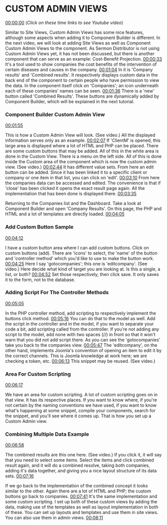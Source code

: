 # CUSTOM ADMIN VIEWS

[00:00:00](https://www.youtube.com/watch?v=gtdQ1lwB9ds&list=PLQRGFI8XZ_wtGvPQZWBfDzzlERLQgpMRE&t=00h00m00s)
(_Click on these time links to see Youtube video_)
 
Similar to Site Views, Custom Admin Views has some nice features, although some aspects when adding it to Component Builder is different. In the next video, we will look at adding Site Views as well as Component Custom Admin Views to the component. As Sermon Distributor is not using Custom Admin Views yet, it has not been discussed, but there is another component that can serve as an example: Cost-Benefit Projection. [00:00:33](https://www.youtube.com/watch?v=gtdQ1lwB9ds&list=PLQRGFI8XZ_wtGvPQZWBfDzzlERLQgpMRE&t=00h00m33s)  It's a tool used to show companies the cost benefits of the intervention of certain diseases and causes in the company. [00:01:04](https://www.youtube.com/watch?v=gtdQ1lwB9ds&list=PLQRGFI8XZ_wtGvPQZWBfDzzlERLQgpMRE&t=00h01m04s) In it is 'Company results' and 'Combined results'. It respectively displays custom data in the back end of the component to certain people who have permission to view the data. In the component itself click on 'Companies'; an icon underneath each of these companies' names can be seen. [00:01:36](https://www.youtube.com/watch?v=gtdQ1lwB9ds&list=PLQRGFI8XZ_wtGvPQZWBfDzzlERLQgpMRE&t=00h01m36s) There is a 'new' button called 'Combined Results'. These buttons are dynamically added by Component Builder, which will be explained in the next tutorial.

### Component Builder Custom Admin View

[00:01:55](https://www.youtube.com/watch?v=gtdQ1lwB9ds&list=PLQRGFI8XZ_wtGvPQZWBfDzzlERLQgpMRE&t=00h01m55s) 

This is how a Custom Admin View will look. (See video.) All the displayed information serves only as an example. [00:02:07](https://www.youtube.com/watch?v=gtdQ1lwB9ds&list=PLQRGFI8XZ_wtGvPQZWBfDzzlERLQgpMRE&t=00h02m07s) If 'ClientM' is opened, this large area is displayed where a lot of HTML and PHP can be placed. There are some custom buttons that may be added. All of this in the white area is done in the Custom View. There is a menu on the left side. All of this is done inside the Custom area of the component which is now the custom admin view. (See video.) [00:02:44](https://www.youtube.com/watch?v=gtdQ1lwB9ds&list=PLQRGFI8XZ_wtGvPQZWBfDzzlERLQgpMRE&t=00h02m44s) It has different value sets. From here an edit button can be added. Since it has been linked it to a specific client or company or one item in that list,  you can click on 'edit'. [00:03:10](https://www.youtube.com/watch?v=gtdQ1lwB9ds&list=PLQRGFI8XZ_wtGvPQZWBfDzzlERLQgpMRE&t=00h03m10s) From here the companies data can be accessed and edited. The convenience is that if 'close' has been clicked it opens the exact result page again. All the implementation that has been done is displayed there. [00:03:35](https://www.youtube.com/watch?v=gtdQ1lwB9ds&list=PLQRGFI8XZ_wtGvPQZWBfDzzlERLQgpMRE&t=00h03m35s)

Returning to the Companies list and the Dashboard. Take a look at Component Builder and open 'Company Results'. On this page, the PHP and HTML and a lot of templates are directly loaded. [00:04:05](https://www.youtube.com/watch?v=gtdQ1lwB9ds&list=PLQRGFI8XZ_wtGvPQZWBfDzzlERLQgpMRE&t=00h04m05s)

### Add Custom Button Sample

[00:04:12](https://www.youtube.com/watch?v=gtdQ1lwB9ds&list=PLQRGFI8XZ_wtGvPQZWBfDzzlERLQgpMRE&t=00h04m12s) 

I have a custom button area where I can add custom buttons. Click on custom buttons (add). There are 'icons' to select, the 'name' of the button and 'controller method' which you'd like to use to make the button work. [00:04:25](https://www.youtube.com/watch?v=gtdQ1lwB9ds&list=PLQRGFI8XZ_wtGvPQZWBfDzzlERLQgpMRE&t=00h04m25s) Here I say 'gotocompanies'; this one is 'editcompany'. (See video.) Here decide what kind of target you are looking at. Is this a  single, a list, or both? [00:04:52](https://www.youtube.com/watch?v=gtdQ1lwB9ds&list=PLQRGFI8XZ_wtGvPQZWBfDzzlERLQgpMRE&t=00h04m52s) Set those respectively, then click save. It only saves it to the form, not to the database.

### Adding Script For The Controller Methods

[00:05:05](https://www.youtube.com/watch?v=gtdQ1lwB9ds&list=PLQRGFI8XZ_wtGvPQZWBfDzzlERLQgpMRE&t=00h00m05s) 

In the PHP controller method, add scripting to respectively implement the buttons click method. [00:05:16](https://www.youtube.com/watch?v=gtdQ1lwB9ds&list=PLQRGFI8XZ_wtGvPQZWBfDzzlERLQgpMRE&t=00h05m16s) You can do that to the model as well. Add the script in the controller and in the model, if you want to separate your code a bit, add scripting called from the controller. If you're not adding any script to the model, add none with two spaces (//) in front so that it won't warn that you did not add script there. As you can see the 'gotocompanies'  take you back to the companies view. [00:05:47](https://www.youtube.com/watch?v=gtdQ1lwB9ds&list=PLQRGFI8XZ_wtGvPQZWBfDzzlERLQgpMRE&t=00h05m47s) The 'editcompany', on the other hand, implements Joomla's convention of opening an item to edit it by the correct channels. This is Joomla knowledge at work here; we are checking a token, etc. [00:06:13](https://www.youtube.com/watch?v=gtdQ1lwB9ds&list=PLQRGFI8XZ_wtGvPQZWBfDzzlERLQgpMRE&t=00h06m13s) This snippet may be reused. (See video.)

### Area For Custom Scripting

[00:06:17](https://www.youtube.com/watch?v=gtdQ1lwB9ds&list=PLQRGFI8XZ_wtGvPQZWBfDzzlERLQgpMRE&t=00h06m17s) 

We have an area for custom scripting. A lot of custom scripting goes on in that view. It has its respective places. If you want to know where, if you're not certain by the naming conventions we have used, if you want to know what's happening at some snippet, compile your components, search for the snippet, and you'll see where it comes up. That is how you set up a Custom Admin view. 

### Combining Multiple Data Example

[00:06:58](https://www.youtube.com/watch?v=gtdQ1lwB9ds&list=PLQRGFI8XZ_wtGvPQZWBfDzzlERLQgpMRE&t=00h06m58s)

The combined results are this one here. (See video.) If you click it, it will say that you need to select some items. Select the items and click combined result again, and it will do a combined resolve, taking both companies, adding it's data together, and giving you a nice layout structure of its data sets. [00:07:16](https://www.youtube.com/watch?v=gtdQ1lwB9ds&list=PLQRGFI8XZ_wtGvPQZWBfDzzlERLQgpMRE&t=00h07m16s)

If we go back to the implementation of the combined concept it looks similar to the other. Again there are a lot of HTML and PHP; the custom buttons go back to companies. [00:07:41](https://www.youtube.com/watch?v=gtdQ1lwB9ds&list=PLQRGFI8XZ_wtGvPQZWBfDzzlERLQgpMRE&t=00h07m41s) It's the same implementation and some custom scripting. I set up both of these custom views by adding the data, making use of the templates as well as layout implementation in both of these. You can set up layouts and templates and use them in site views. You can also use them in admin views.  [00:08:11](https://www.youtube.com/watch?v=gtdQ1lwB9ds&list=PLQRGFI8XZ_wtGvPQZWBfDzzlERLQgpMRE&t=00h08m11s)